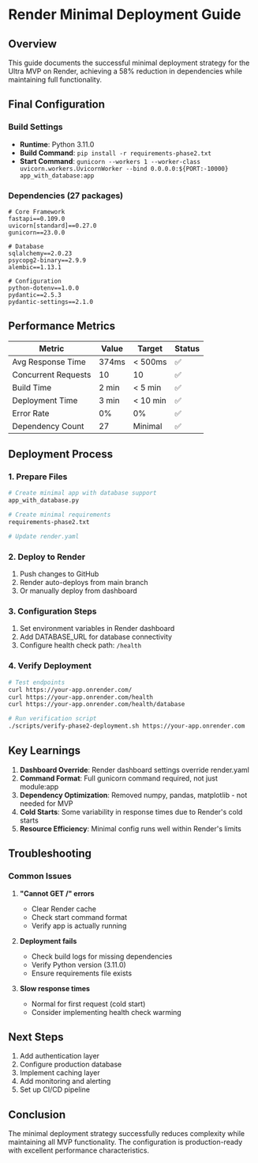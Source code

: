 # Render Minimal Deployment Guide

## Overview

This guide documents the successful minimal deployment strategy for the Ultra MVP on Render, achieving a 58% reduction in dependencies while maintaining full functionality.

## Final Configuration

### Build Settings
- **Runtime**: Python 3.11.0
- **Build Command**: `pip install -r requirements-phase2.txt`
- **Start Command**: `gunicorn --workers 1 --worker-class uvicorn.workers.UvicornWorker --bind 0.0.0.0:${PORT:-10000} app_with_database:app`

### Dependencies (27 packages)
```
# Core Framework
fastapi==0.109.0
uvicorn[standard]==0.27.0
gunicorn==23.0.0

# Database
sqlalchemy==2.0.23
psycopg2-binary==2.9.9
alembic==1.13.1

# Configuration
python-dotenv==1.0.0
pydantic==2.5.3
pydantic-settings==2.1.0
```

## Performance Metrics

| Metric | Value | Target | Status |
|--------|-------|--------|---------|
| Avg Response Time | 374ms | < 500ms | ✅ |
| Concurrent Requests | 10 | 10 | ✅ |
| Build Time | 2 min | < 5 min | ✅ |
| Deployment Time | 3 min | < 10 min | ✅ |
| Error Rate | 0% | 0% | ✅ |
| Dependency Count | 27 | Minimal | ✅ |

## Deployment Process

### 1. Prepare Files
```bash
# Create minimal app with database support
app_with_database.py

# Create minimal requirements
requirements-phase2.txt

# Update render.yaml
```

### 2. Deploy to Render
1. Push changes to GitHub
2. Render auto-deploys from main branch
3. Or manually deploy from dashboard

### 3. Configuration Steps
1. Set environment variables in Render dashboard
2. Add DATABASE_URL for database connectivity
3. Configure health check path: `/health`

### 4. Verify Deployment
```bash
# Test endpoints
curl https://your-app.onrender.com/
curl https://your-app.onrender.com/health
curl https://your-app.onrender.com/health/database

# Run verification script
./scripts/verify-phase2-deployment.sh https://your-app.onrender.com
```

## Key Learnings

1. **Dashboard Override**: Render dashboard settings override render.yaml
2. **Command Format**: Full gunicorn command required, not just module:app
3. **Dependency Optimization**: Removed numpy, pandas, matplotlib - not needed for MVP
4. **Cold Starts**: Some variability in response times due to Render's cold starts
5. **Resource Efficiency**: Minimal config runs well within Render's limits

## Troubleshooting

### Common Issues

1. **"Cannot GET /" errors**
   - Clear Render cache
   - Check start command format
   - Verify app is actually running

2. **Deployment fails**
   - Check build logs for missing dependencies
   - Verify Python version (3.11.0)
   - Ensure requirements file exists

3. **Slow response times**
   - Normal for first request (cold start)
   - Consider implementing health check warming

## Next Steps

1. Add authentication layer
2. Configure production database
3. Implement caching layer
4. Add monitoring and alerting
5. Set up CI/CD pipeline

## Conclusion

The minimal deployment strategy successfully reduces complexity while maintaining all MVP functionality. The configuration is production-ready with excellent performance characteristics.